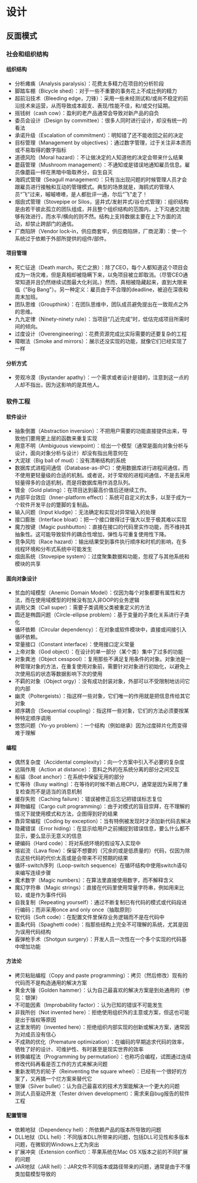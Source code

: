 # 设计



## 反面模式
### 社会和组织结构
#### 组织结构
* 分析瘫痪（Analysis paralysis）：花费太多精力在项目的分析阶段
* 脚踏车棚（Bicycle shed）：对于一些不重要的事务花上不成比例的精力
* 超前沿技术‎（Bleeding edge，刀锋）：采用一些未经测试和/或尚不稳定的前沿技术来运营，从而导致成本超支、表现/性能不佳，和/或交付延期。
* 摇钱树（cash cow）：盈利的老产品通常会导致对新产品的自负
* 委员会设计（Design by committee）：很多人同时进行设计，却没有统一的看法
* 承诺升级（Escalation of commitment）：明知错了还不能收回之前的决定
* 目标管理（Management by objectives）：通过数字管理，过于关注非本质而或不易取得的数字指标
* 道德风险（Moral hazard）：不让做决定的人知道他的决定会带来什么结果
* 蘑菇管理（Mushroom management）：不通知或是错误地通知雇员信息。雇员像蘑菇一样在黑暗中吸取养分，自生自灭
* 海鸥式管理（Seagull management）：只有当出现问题的时候管理人员才会跟雇员进行接触和互动的管理模式。典型的场景就是，海鸥式的管理人员“飞”过来，嘁嘁喳喳，是人都批评一通，尔后“飞”走了！
* 烟囱式管理（Stovepipe or Silos，竖井式/发射井式/谷仓式管理）：组织结构是由若干彼此孤立的团队组成，并且整个组织结构的范围内，上下沟通交流能够有效进行，而水平/横向的则不然。结构上支持数据主要在上下方面的流动，却禁止跨部门的通信。
* 厂商陷阱（Vendor lock-in，供应商套牢，供应商陷阱，厂商泥潭）：使一个系统过于依赖于外部所提供的组件/部件。
#### 项目管理
* 死亡征途（Death march，死亡之旅）：除了CEO，每个人都知道这个项目会成为一场灾难，但是真相却被隐瞒下来，以免项目被立即取消。（尽管CEO通常知道并且仍然继续试图最大化利润。）然而，真相被隐藏起来，直到大限来临（"Big Bang"）。另一种定义：雇员由于不合理的deadline，被迫在深夜和周末加班。
* 团队思维（Groupthink）：在团队思维中，团队成员避免提出在一致观点之外的思维。
* 九九定律（Ninety-ninety rule）：当项目“几近完成”时，低估完成项目所需时间的倾向。
* 过度设计（Overengineering）：花费资源完成比实际需要的还要复杂的工程
* 障眼法（Smoke and mirrors）：展示还没实现的功能，就像它们已经实现了一样
#### 分析方式
* 旁观冷漠（Bystander apathy）：一个需求或者设计是错的，注意到这一点的人却不指出，因为这影响的是其他人。
### 软件工程
#### 软件设计
* 抽象倒置（Abstraction inversion）：不把用户需要的功能直接提供出来，导致他们要用更上层的函数来重复实现
* 用意不明（Ambiguous viewpoint）：给出一个模型（通常是面向对象分析与设计，面向对象分析与设计）却没有指出用意何在
* 大泥球（Big ball of mud）：没有清晰结构的系统
* 数据库式进程间通信（Database-as-IPC）：使用数据库进行进程间通信，而不使用更轻量级的合适的机制。或者说，对于常规的进程间通信，不是去采用轻量得多的合适机制，而是将数据库用作消息队列。
* 镀金（Gold plating）：在项目达到最高价值后还继续工作。
* 内部平台效应（Inner-platform effect）：系统可自定义的太多，以至于成为一个软件开发平台的蹩脚的复制品。
* 输入问题（Input kludge）：无法确定和实现对异常输入的处理
* 接口膨胀（Interface bloat）：把一个接口做得过于强大以至于极其难以实现
* 魔力按键（Magic pushbutton）：直接在接口的代码里实作功能，而不维持其抽象性。这可能导致软件的耦合性增加，弹性与可重复使用性下降。
* 竞争风险（Race hazard）：输出结果受到事件执行顺序和时机的影响，在多线程环境和分布式系统中可能发生
* 烟囱系统（Stovepipe system）：过度聚集数据和功能，忽视了与其他系统和模块的共享
#### 面向对象设计
* 贫血的域模型（Anemic Domain Model）：仅因为每个对象都要有属性和方法，而在使用域模型的时候没有加入非OOP的业务逻辑
* 调用父类（Call super）：需要子类调用父类被重定义的方法
* 圆还是椭圆问题（Circle-ellipse problem）：基于变量的子类化关系进行子类化
* 循环依赖（Circular dependency）：在对象或软件模块中，直接或间接引入循环依赖。
* 常量接口（Constant interface）：使用接口定义常量
* 上帝对象（God object）：在设计的单一部分（某个类）集中了过多的功能
* 对象粪池（Object cesspool）：复用那些不满足复用条件的对象。对象池是一种管理对象的方法，在重复使用对象前，需要针对对象进行初始化，以避免上次使用后的状态等数据影响下次的使用
* 不羁的对象（Object orgy）：没有成功封装对象，外部可以不受限制地访问它的内部
* 幽灵（Poltergeists）：指这样一些对象，它们唯一的作用就是把信息传给其它对象
* 顺序耦合（Sequential coupling）：指这样一些对象，它们的方法必须要按某种特定顺序调用
* 悠悠问题（Yo-yo problem）：一个结构（例如继承）因为过度碎片化而变得难于理解
#### 编程
* 偶然复杂度（Accidental complexity）：向一个方案中引入不必要的复杂度
* 远隔作用（Action at distance）：意料之外的在系统分离的部分之间交互
* 船锚（Boat anchor）：在系统中保留无用的部分
* 忙等待（Busy waiting）：在等待的时候不断占用CPU，通常是因为采用了重复检查而不是适当的消息机制
* 缓存失败（Caching failure）：错误被修正后忘记把错误标志复位
* 拜物编程（Cargo cult programming）：由于对模式的盲目崇拜，在不理解的情况下就使用模式和方法，企图得到好的结果
* 靠异常编程（Coding by exception）：当有特例被发现时才添加新代码去解决
* 隐藏错误（Error hiding）：在显示给用户之前捕捉到错误信息，要么什么都不显示，要么显示无意义的信息
* 硬编码（Hard code）：将对系统环境的假设写入实现中
* 熔岩流（Lava flow）：保留不想要的（冗余的或是低质量的）代码，仅因为除去这些代码的代价太高或是会带来不可预期的结果
* 循环-switch序列（Loop-switch sequence）在循环结构中使用switch语句来编写连续步骤
* 魔术数字（Magic numbers）：在算法里直接使用数字，而不解释含义
* 魔幻字符串（Magic strings）：直接在代码里使用常量字符串，例如用来比较，或是作为事件代码
* 自我复制（Repeating yourself）：通过不断复制已有代码的模式或代码段进行编码；而非采用once and only once（抽取原则）
* 软代码（Soft code）：在配置文件里保存业务逻辑而不是在代码中
* 面条代码（Spaghetti code）：指那些结构上完全不可理解的系统，尤其是因为误用代码结构
* 霰弹枪手术（Shotgun surgery）：开发人员一次性在一个多个实现的代码基中增加功能
#### 方法论
* 拷贝粘贴编程（Copy and paste programming）：拷贝（然后修改）现有的代码而不是构造通用的解决方案
* 黄金大锤（Golden hammer）：认为自己最喜欢的解决方案是到处通用的（参见：银弹）
* 不可能因素（Improbability factor）：认为已知的错误不可能发生
* 非我所创（Not invented here）：拒绝使用组织外的主意或方案，但这也可能是出于版权等原因
* 这里发明的（invented here）：拒绝组织内部实现的创新或解决方案，通常因为对成员没有信心
* 不成熟的优化（Premature optimization）：在编码的早期追求代码的效率，牺牲了好的设计、可维护性、有时甚至是现实世界的效率
* 转换编程法（Programming by permutation）：也称巧合编程，试图通过连续修改代码再看是否工作的方式来解决问题
* 重新发明方的轮子（Reinventing the square wheel）：已经有一个很好的方案了，又再搞一个烂方案来替代它
* 银弹（Silver bullet）：认为自己最喜欢的技术方案能解决一个更大的问题
* 测试人员驱动开发（Tester driven development）：需求来自bug报告的软件工程
#### 配置管理
* 依赖地狱（Dependency hell）：所依赖产品的版本所导致的问题
* DLL地狱（DLL hell）：不同版本DLL所带来的问题，包括DLL可见性和多版本问题，在微软的Windows上尤为突出
* 扩展冲突（Extension conflict）：苹果系统在Mac OS X版本之前的不同扩展的问题
* JAR地狱（JAR hell）：JAR文件不同版本或路径带来的问题，通常是由于不懂类加载模型导致的